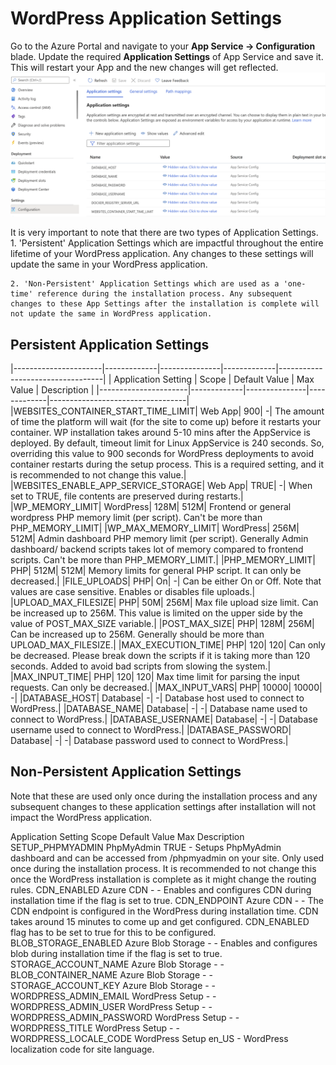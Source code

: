 
# WordPress Application Settings

Go to the Azure Portal and navigate to your **App Service -> Configuration** blade. Update the required **Application Settings** of App Service and save it. This will restart your App and the new changes will get reflected. 
![Application Settings](./media/wordpress_database_application_settings.png)

It is very important to note that there are two types of Application Settings.
	1. 'Persistent' Application Settings which are impactful throughout the entire lifetime of your WordPress application. Any changes to these settings will update the same in your WordPress application.
	
	2. 'Non-Persistent' Application Settings which are used as a 'one-time' reference during the installation process. Any subsequent changes to these App Settings after the installation is complete will not update the same in WordPress application. 


## Persistent Application Settings

|----------------------|-------------|---------------|-------------|----------------------------------|
| Application Setting  |	Scope	 | Default Value |	Max	Value  | Description                      |
|----------------------|-------------|---------------|-------------|----------------------------------|
|WEBSITES_CONTAINER_START_TIME_LIMIT|	Web App|	900|	-|	The amount of time the platform will wait (for the site to come up) before it restarts your container. WP installation takes around 5-10 mins after the AppService is deployed. By default, timeout limit for Linux AppService is 240 seconds. So, overriding this value to 900 seconds for WordPress deployments to avoid container restarts during the setup process. This is a required setting, and it is recommended to not change this value.|
|WEBSITES_ENABLE_APP_SERVICE_STORAGE|	Web App|	TRUE|	-|	When set to TRUE, file contents are preserved during restarts.|
|WP_MEMORY_LIMIT|	WordPress|	128M|	512M|	Frontend or general wordpress PHP memory limit (per script). Can't be more than PHP_MEMORY_LIMIT|
|WP_MAX_MEMORY_LIMIT|	WordPress|	256M|	512M|	Admin dashboard PHP memory limit (per script). Generally Admin dashboard/ backend scripts takes lot of memory compared to frontend scripts. Can't be more than PHP_MEMORY_LIMIT.|
|PHP_MEMORY_LIMIT|	PHP|	512M|	512M|	Memory limits for general PHP script. It can only be decreased.|
|FILE_UPLOADS|	PHP|	On|	-|	Can be either On or Off. Note that values are case sensitive. Enables or disables file uploads.|
|UPLOAD_MAX_FILESIZE|	PHP|	50M|	256M| Max file upload size limit. Can be increased up to 256M.	This value is limited on the upper side by the value of POST_MAX_SIZE variable.|
|POST_MAX_SIZE|	PHP|	128M|	256M|	Can be increased up to 256M. Generally should be more than UPLOAD_MAX_FILESIZE.|
|MAX_EXECUTION_TIME|	PHP|	120|	120|	Can only be decreased. Please break down the scripts if it is taking more than 120 seconds. Added to avoid bad scripts from slowing the system.|
|MAX_INPUT_TIME|	PHP|	120|	120|	Max time limit for parsing the input requests. Can only be decreased.|
|MAX_INPUT_VARS|	PHP|	10000|	10000|	-|
|DATABASE_HOST|	Database|	-|	-|	Database host used to connect to WordPress.|
|DATABASE_NAME|	Database|	-|	-|	Database name used to connect to WordPress.|
|DATABASE_USERNAME|	Database|	-|	-|	Database username used to connect to WordPress.|
|DATABASE_PASSWORD|	Database|	-|	-|	Database password used to connect to WordPress.|




## Non-Persistent Application Settings

Note that these are used only once during the installation process and any subsequent changes to these application settings after installation will not impact the WordPress application.

Application Setting	Scope	Default Value	Max	Description
SETUP_PHPMYADMIN	PhpMyAdmin	TRUE	-	Setups PhpMyAdmin dashboard and can be accessed from /phpmyadmin on your site. Only used once during the installation process. It is recommended to not change this once the WordPress installation is complete as it might change the routing rules.
CDN_ENABLED	Azure CDN	-	-	Enables and configures CDN during installation time if the flag is set to true.
CDN_ENDPOINT	Azure CDN	-	-	The CDN endpoint is configured in the WordPress during installation time. CDN takes around 15 minutes to come up and get configured. CDN_ENABLED flag has to be set to true for this to be configured.
BLOB_STORAGE_ENABLED	Azure Blob Storage	-	-	Enables and configures blob during installation time if the flag is set to true.
STORAGE_ACCOUNT_NAME	Azure Blob Storage	-	-	
BLOB_CONTAINER_NAME	Azure Blob Storage	-	-	
STORAGE_ACCOUNT_KEY	Azure Blob Storage	-	-	
WORDPRESS_ADMIN_EMAIL	WordPress Setup	-	-	
WORDPRESS_ADMIN_USER	WordPress Setup	-	-	
WORDPRESS_ADMIN_PASSWORD	WordPress Setup	-	-	
WORDPRESS_TITLE	WordPress Setup	-	-	
WORDPRESS_LOCALE_CODE	WordPress Setup	en_US	-	WordPress localization code for site language.



